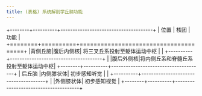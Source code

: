```yaml
---
title: (表格) 系统解剖学丘脑功能
---
```


+--------+----------+--------------------------------------+
|  位置  |   核团   |                 功能                 |
+========+==========+======================================+
|背侧丘脑|腹后内侧核|     将三叉丘系投射至躯体运动中枢     |
|        +----------+--------------------------------------+
|        |腹后外侧核|将内侧丘系和脊髓丘系投射至躯体运动中枢|
+--------+----------+--------------------------------------+
| 后丘脑 |内侧膝状体|             初步感知听觉             |
|        +----------+--------------------------------------+
|        |外侧膝状体|             初步感知视觉             |
+--------+----------+--------------------------------------+

